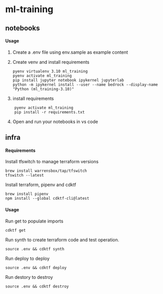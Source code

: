 

# ml-training



## notebooks

#### Usage
1. Create a .env file using env.sample as example content

2. Create venv and install requirements 
    ```
    pyenv virtualenv 3.10 ml_training
    pyenv activate ml_training
    pip install jupyter notebook ipykernel jupyterlab
    python -m ipykernel install --user --name bedrock --display-name "Python (ml_training-3.10)"
    
    ```
3. install requirements
```
    pyenv activate ml_training
    pip install -r requirements.txt
```
4. Open and run your notebooks in vs code




## infra


#### Requirements
Install tfswitch to manage terraform versions
```
brew install warrensbox/tap/tfswitch
tfswitch --latest
```

Install terraform, pipenv and cdktf 
```
brew install pipenv
npm install --global cdktf-cli@latest
```

#### Usage

Run get to populate imports
```
cdktf get
```

Run synth to create terraform code and test operation.
```
source .env && cdktf synth
```

Run deploy to deploy
```
source .env && cdktf deploy
```

Run destory to destroy
```
source .env && cdktf destroy
```